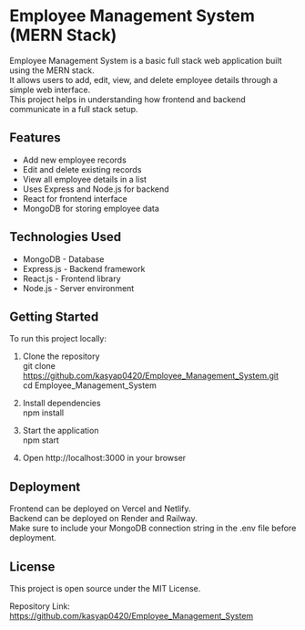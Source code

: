 # Employee Management System (MERN Stack)

Employee Management System is a basic full stack web application built using the MERN stack.  
It allows users to add, edit, view, and delete employee details through a simple web interface.  
This project helps in understanding how frontend and backend communicate in a full stack setup.

## Features

- Add new employee records  
- Edit and delete existing records  
- View all employee details in a list  
- Uses Express and Node.js for backend  
- React for frontend interface  
- MongoDB for storing employee data

## Technologies Used

- MongoDB - Database  
- Express.js - Backend framework  
- React.js - Frontend library  
- Node.js - Server environment

## Getting Started

To run this project locally:

1. Clone the repository  
   git clone https://github.com/kasyap0420/Employee_Management_System.git  
   cd Employee_Management_System  

2. Install dependencies  
   npm install  

3. Start the application  
   npm start  

4. Open http://localhost:3000 in your browser

## Deployment

Frontend can be deployed on Vercel and Netlify.  
Backend can be deployed on Render and Railway.  
Make sure to include your MongoDB connection string in the .env file before deployment.

## License

This project is open source under the MIT License.

Repository Link: https://github.com/kasyap0420/Employee_Management_System
